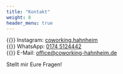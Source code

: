 ```yaml
---
title: "Kontakt"
weight: 8
header_menu: true
---
```


{{<icon name="instagram" brand="true">}}&nbsp;Instagram: [coworking.hahnheim](https://instagram.com/coworking.hahnheim)  
{{<icon name="whatsapp" brand="true">}}&nbsp;WhatsApp: [0174 5124442](https://wa.me/491745124442)  
{{<icon name="envelope">}}&nbsp;E-Mail: [office@coworking-hahnheim.de](mailto:office@coworking-hahnheim.de)  
  
Stellt mir Eure Fragen!
